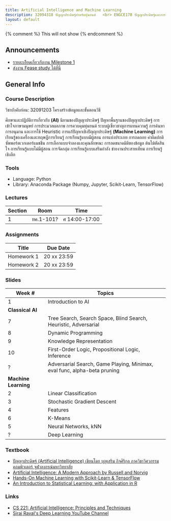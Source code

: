 ```yaml
---
title: Artificial Intelligence and Machine Learning
description: 32094318 ปัญญาประดิษฐ์สำหรับหุ่นยนต์	<br> ENGCE178 ปัญญาประดิษฐ์และการเรียนรู้ของเครื่อง
layout: default
---
```

{% comment %} 
  This will not show
{% endcomment %} 

<div class="course-announcements">
  <h2 id="announcements">Announcements</h2>
  <ul>
    <li><a href="">รายละเอิียดเกี่ยวกับงาน Milestone 1</a></li>
    <li><a href="">ส่งงาน Fease study ได้ที่นี่</a></li>
  </ul>
</div>

## General Info

### Course Description

วิชาบังคับก่อน: 32091203 โครงสร้างข้อมูลและขั้นตอนวิธี

ศึกษาและปฏิบัติการเกี่ยวกับ **(AI)** นิยามของปัญญาประดิษฐ์ ปัญหาพื้นฐานของปัญญาประดิษฐ์ การเข้าใจภาษามนุษย์ การประมวลผลภาพ การควบคุมหุ่นยนต์ ระบบผู้เชี่ยวชาญการแทนความรู้ การค้นหา การอนุมาน และการใช้ Heuristic การแก้ปัญหาเชิงปัญญาประดิษฐ์ **(Machine Learning)** การเรียนรู้ของเครื่องและทฤษฎีการเรียนรู้ การเรียนรู้แบบมีผู้สอน  การแบ่งประเภท  การถดถอย ค่าผิดปกติ ซัพพอร์ตเวกเตอร์แมชชีน การเลือกแบบจำลองและคุณลักษณะ การลดขนาดมิติของข้อมูล ต้นไม้ตัดสินใจ การเรียนรู้แบบไม่มีผู้สอน การจัดกลุ่ม การเรียนรู้แบบเสริมกำลัง ข่ายงานประสาทเทียม การเรียนรู้เชิงลึก 

### Tools
- Language: Python
- Library: Anaconda Package (Numpy, Jupyter, Scikit-Learn, TensorFlow)

### Lectures

| Section | Room | Time | 
| --- | --- | --- |
| 1 | ทค.1-101? | ศ 14:00-17:00 |

### Assignments

| Title | Due Date |
| --- | --- | 
| Homework 1 | 20 xx 23:59 | 
| Homework 2 | 20 xx 23:59 |

### Slides

| Week # | Topics |
| --- | --- | 
| 1 | Introduction to AI | 
| **Classical AI** ||
| 7 | Tree Search, Search Space, Blind Search, Heuristic, Adversarial |
| 8 | Dynamic Programming | 
| 9 | Knowledge Representation | 
| 10 | First-Order Logic, Propositional Logic, Inference | 
| ? | Adversarial Search, Game Playing, Minimax, eval func, alpha-beta pruning |
| **Machine Learning** ||
| 2 | Linear Classification |
| 3 | Stochastic Gradient Descent |
| 4 | Features |
| 6 | K-Means | 
| 5 | Neural Networks, kNN |
| ? | Deep Learning |

### Textbook
- [ปัญญาประดิษฐ์ (Artificial Intelligence) เขียนโดย บุญเสริม กิจศิริกุล ภาควิชาวิศวกรรมคอมพิวเตอร์ จุฬาลงกรณ์มหาวิทยาลัย](http://www.cp.eng.chula.ac.th/~boonserm/teaching/ai1.0.2.pdf)
- [Artificial Intelligence: A Modern Approach by Russell and Norvig](https://www.amazon.com/Artificial-Intelligence-Approach-Stuart-Russell/dp/9332543518/)
- [Hands-On Machine Learning with Scikit-Learn & TensorFlow](https://www.amazon.com/_/dp/1491962291?tag=oreilly20-20)
- [An Introduction to Statistical Learning: with Application in R](https://www.amazon.com/Introduction-Statistical-Learning-Applications-Statistics/dp/1461471370)

### Links
- [CS 221: Artificial Intelligence: Principles and Techniques](http://web.stanford.edu/class/cs221/index.html#coursework)
- [Siraj Raval's Deep Learning YouTube Channel](https://www.youtube.com/channel/UCWN3xxRkmTPmbKwht9FuE5A)
